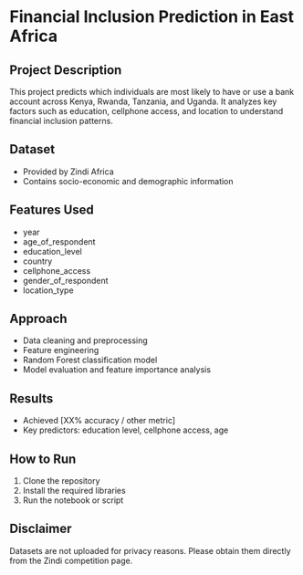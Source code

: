 # Financial Inclusion Prediction in East Africa

## Project Description
This project predicts which individuals are most likely to have or use a bank account across Kenya, Rwanda, Tanzania, and Uganda. It analyzes key factors such as education, cellphone access, and location to understand financial inclusion patterns.

## Dataset
- Provided by Zindi Africa
- Contains socio-economic and demographic information

## Features Used
- year
- age_of_respondent
- education_level
- country
- cellphone_access
- gender_of_respondent
- location_type

## Approach
- Data cleaning and preprocessing
- Feature engineering
- Random Forest classification model
- Model evaluation and feature importance analysis

## Results
- Achieved [XX% accuracy / other metric]
- Key predictors: education level, cellphone access, age

## How to Run
1. Clone the repository
2. Install the required libraries
3. Run the notebook or script

## Disclaimer
Datasets are not uploaded for privacy reasons. Please obtain them directly from the Zindi competition page.
